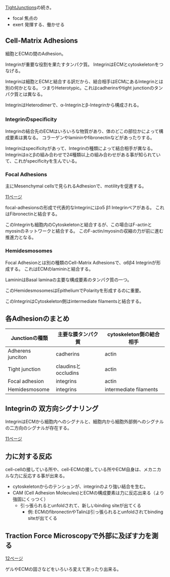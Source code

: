[TightJunctions](TightJunctions)の続き。

- focal 焦点の
- exert 発揮する、働かせる

## Cell-Matrix Adhesions

細胞とECMの間のAdhesion。

Integrinが重要な役割を果たすタンパク質。
IntegrinはECMとcytoskeletonをつなげる。

Integrinは細胞とECMと結合する訳だから、結合相手はECMにあるIntegrinとは別の何かとなる。
つまりHeterotypic。これはcadherinsやtight junctionのタンパク質とは異なる。

IntegrinはHeterodimerで、α-Integrinとβ-Integrinから構成される。

### Integrinのspecificity

Integrinの結合先のECMはいろいろな物質があり、体のどこの部位かによって構成要素は異なる。
コラーゲンやlamininやfibronectinなどがあったりする。

Integrinはspecificityがあって、Integrinの種類によって結合相手が異なる。
Integrinはαとβの組み合わせで24種類以上の組み合わせがある事が知られていて、これがspecificityを生んでいる。

### Focal Adhesions

主にMesenchymal cellsで見られるAdhesionで、motilityを促進する。

[11ページ](https://karino2.github.io/ImageGallery/CellBiology706x3.html#lg=1&slide=10)

focal-adhesionsの形成で代表的なIntegrinにはα5 β1 Integrinペアがある。
これはFibronectinと結合する。

このIntegrinも細胞内のCytoskeletonと結合するが、この場合はF-actinとmyosinのネットワークと結合する。
このF-actin/myosinの収縮の力が前に進む推進力となる。

### Hemidesmosomes

Focal Adhesionとは別の種類のCell-Matrix Adhesionsで、α6β4 Integrinが形成する。
これはECMのlamininと結合する。

LamininはBasal laminaの主要な構成要素のタンパク質の一つ。

このHemidesmosomesはEpitheliumでPolarityを形成するのに重要。

このIntegrinはCytoskeleton側はintermediate filamentsと結合する。

## 各Adhesionのまとめ

| Junctionの種類 | 主要な膜タンパク質 | cytoskeleton側の結合相手 |
| ---- | ---- | ---- |
| Adherens junciton | cadherins | actin |
| Tight junction | claudinsとoccludins | actin |
| Focal adhesion | integrins | actin |
| Hemidesmosome | integrins | intermediate filaments |

## Integrinの 双方向シグナリング

IntegrinはECMから細胞内へのシグナルと、細胞内から細胞外部側へのシグナルの二方向のシグナルが存在する。

[11ページ](https://karino2.github.io/ImageGallery/CellBiology706x3.html#lg=1&slide=10)

## 力に対する反応

cell-cellの接している所や、cell-ECMの接している所やECM自身は、メカニカルな力に反応する事が出来る。

- cytoskeletonからのテンションが、integrinのより強い結合を生む。
- CAM (Cell Adhesion Molecules)とECMの構成要素は力に反応出来る（より強固にくっつく）
   - 引っ張られるとunfoldされて、新しいbinding siteが出てくる
     - 例: ECMのfibronectinやTalinは引っ張られるとunfoldされてbinding siteが出てくる

## Traction Force Microscopyで外部に及ぼす力を測る

[12ページ](https://karino2.github.io/ImageGallery/CellBiology706x3.html#lg=1&slide=11)

ゲルやECMの固さなどをいろいろ変えて測ったり出来る。